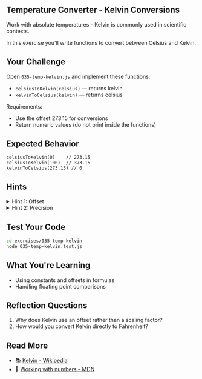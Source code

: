 ## Temperature Converter - Kelvin Conversions

Work with absolute temperatures - Kelvin is commonly used in scientific contexts.

In this exercise you'll write functions to convert between Celsius and Kelvin.

## Your Challenge

Open `035-temp-kelvin.js` and implement these functions:
- `celsiusToKelvin(celsius)` — returns kelvin
- `kelvinToCelsius(kelvin)` — returns celsius

Requirements:
- Use the offset 273.15 for conversions
- Return numeric values (do not print inside the functions)

## Expected Behavior

```text
celsiusToKelvin(0)    // 273.15
celsiusToKelvin(100)  // 373.15
kelvinToCelsius(273.15) // 0
```

## Hints

<details>
<summary>Hint 1: Offset</summary>

Kelvin and Celsius have the same degree size; they differ only by the offset 273.15.

</details>

<details>
<summary>Hint 2: Precision</summary>

Floating point math can introduce tiny rounding differences; tests use a small tolerance.

</details>

## Test Your Code

```bash
cd exercises/035-temp-kelvin
node 035-temp-kelvin.test.js
```

## What You're Learning

- Using constants and offsets in formulas
- Handling floating point comparisons

## Reflection Questions

1. Why does Kelvin use an offset rather than a scaling factor?
2. How would you convert Kelvin directly to Fahrenheit?

## Read More

- 📚 [Kelvin - Wikipedia](https://en.wikipedia.org/wiki/Kelvin)
- 📖 [Working with numbers - MDN](https://developer.mozilla.org/en-US/docs/Web/JavaScript/Guide/Numbers)
